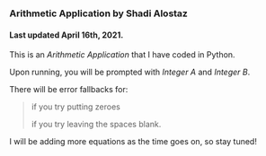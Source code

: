 ### Arithmetic Application by Shadi Alostaz
#### Last updated April 16th, 2021.


This is an *Arithmetic Application* that I have coded in Python.


Upon running, you will be prompted with *Integer A* and *Integer B*.


There will be error fallbacks for: 
> if you try putting zeroes
> 
> if you try leaving the spaces blank.


I will be adding more equations as the time goes on, so stay tuned!
